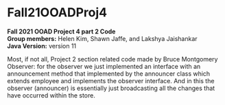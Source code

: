 # Fall21OOADProj4

**Fall 2021 OOAD Project 4 part 2 Code** <br />
**Group members:** Helen Kim, Shawn Jaffe, and Lakshya Jaishankar <br />
**Java Version:** version 11

Most, if not all, Project 2 section related code made by Bruce Montgomery <br />
Observer: for the observer we just implemented an interface with an announcement method that implemented by the announcer class which extends employee and implements the observer interface. And in this the observer (announcer) is essentially just broadcasting all the changes that have occurred within the store.

